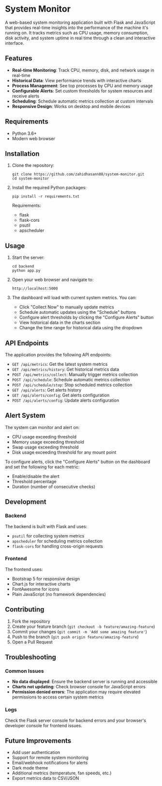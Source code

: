 # System Monitor

A web-based system monitoring application built with Flask and JavaScript that provides real-time insights into the performance of the machine it's running on. It tracks metrics such as CPU usage, memory consumption, disk activity, and system uptime in real time through a clean and interactive interface.

## Features

- **Real-time Monitoring**: Track CPU, memory, disk, and network usage in real-time
- **Historical Data**: View performance trends with interactive charts
- **Process Management**: See top processes by CPU and memory usage
- **Configurable Alerts**: Set custom thresholds for system resources and receive alerts
- **Scheduling**: Schedule automatic metrics collection at custom intervals
- **Responsive Design**: Works on desktop and mobile devices

## Requirements

- Python 3.6+
- Modern web browser

## Installation

1. Clone the repository:
   ```
   git clone https://github.com/zahidhasann88/system-monitor.git
   cd system-monitor
   ```

2. Install the required Python packages:
   ```
   pip install -r requirements.txt
   ```

   Requirements:
   - flask
   - flask-cors
   - psutil
   - apscheduler

## Usage

1. Start the server:
   ```
   cd backend
   python app.py
   ```

2. Open your web browser and navigate to:
   ```
   http://localhost:5000
   ```

3. The dashboard will load with current system metrics. You can:
   - Click "Collect Now" to manually update metrics
   - Schedule automatic updates using the "Schedule" buttons
   - Configure alert thresholds by clicking the "Configure Alerts" button
   - View historical data in the charts section
   - Change the time range for historical data using the dropdown

## API Endpoints

The application provides the following API endpoints:

- `GET /api/metrics`: Get the latest system metrics
- `GET /api/metrics/history`: Get historical metrics data
- `POST /api/metrics/collect`: Manually trigger metrics collection
- `POST /api/schedule`: Schedule automatic metrics collection
- `POST /api/schedule/stop`: Stop scheduled metrics collection
- `GET /api/alerts`: Get alerts history
- `GET /api/alerts/config`: Get alerts configuration
- `POST /api/alerts/config`: Update alerts configuration

## Alert System

The system can monitor and alert on:

- CPU usage exceeding threshold
- Memory usage exceeding threshold
- Swap usage exceeding threshold
- Disk usage exceeding threshold for any mount point

To configure alerts, click the "Configure Alerts" button on the dashboard and set the following for each metric:

- Enable/disable the alert
- Threshold percentage
- Duration (number of consecutive checks)

## Development

### Backend

The backend is built with Flask and uses:
- `psutil` for collecting system metrics
- `apscheduler` for scheduling metrics collection
- `flask-cors` for handling cross-origin requests

### Frontend

The frontend uses:
- Bootstrap 5 for responsive design
- Chart.js for interactive charts
- FontAwesome for icons
- Plain JavaScript (no framework dependencies)

## Contributing

1. Fork the repository
2. Create your feature branch (`git checkout -b feature/amazing-feature`)
3. Commit your changes (`git commit -m 'Add some amazing feature'`)
4. Push to the branch (`git push origin feature/amazing-feature`)
5. Open a Pull Request

## Troubleshooting

### Common Issues

- **No data displayed**: Ensure the backend server is running and accessible
- **Charts not updating**: Check browser console for JavaScript errors
- **Permission denied errors**: The application may require elevated permissions to access certain system metrics

### Logs

Check the Flask server console for backend errors and your browser's developer console for frontend issues.

## Future Improvements

- Add user authentication
- Support for remote system monitoring
- Email/webhook notifications for alerts
- Dark mode theme
- Additional metrics (temperature, fan speeds, etc.)
- Export metrics data to CSV/JSON
